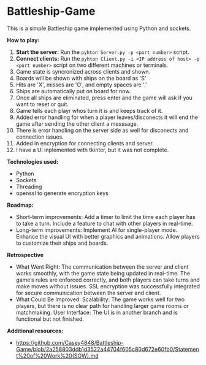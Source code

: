 # Battleship-Game
This is a simple Battleship game implemented using Python and sockets.

**How to play:**
1. **Start the server:** Run the `pyhton Server.py -p <port number>` script.
2. **Connect clients:** Run the `pyhton Client.py -i <IP address of host> -p <port number>` script on two different machines or terminals.
3. Game state is syncronized across clients and shown.
4. Boards will be shown with ships on the board as 'S'
5. Hits are 'X', misses are 'O', and empty spaces are '.'
6. Ships are automatically put on board for now.
7. Once all ships are eliminated, press enter and the game will ask if you want to reset or quit.
8. Game tells each playr whos turn it is and keeps track of it.
9. Added error handling for when a player leaves/disconects it will end the game after sending the other client a messsage.
10. There is error handling on the server side as well for disconects and connection issues.
11. Added in encryption for connecting clients and server.
12. I have a UI inplemented with tkinter, but it was not complete.


**Technologies used:**
* Python
* Sockets
* Threading
* openssl to generate encryption keys

**Roadmap:**
* Short-term improvements:
  Add a timer to limit the time each player has to take a turn.
  Include a feature to chat with other players in real-time.
* Long-term improvements:
  Implement AI for single-player mode.
  Enhance the visual UI with better graphics and animations.
  Allow players to customize their ships and boards.

**Retrospective**
* What Went Right:
  The communication between the server and client works smoothly, with the game state being updated in real-time.
  The game’s rules are enforced correctly, and both players can take turns and make moves without issues.
  SSL encryption was successfully integrated for secure communication between the server and client.
* What Could Be Improved:
  Scalability: The game works well for two players, but there is no clear path for handling larger game rooms or matchmaking.
  User Interface: The UI is in another branch and is functional but not finished.

**Additional resources:**
* https://github.com/Casey4848/Battleship-Game/blob/2a258803ddb1d3522a44704f605c80d672e60fb0/Statement%20of%20Work%20(SOW).md

